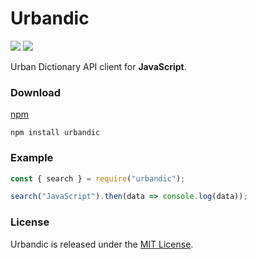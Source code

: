 # Urbandic

[![](https://img.shields.io/github/v/tag/thechampagne/urbandictionary-js?label=version)](https://github.com/thechampagne/urbandictionary-js/releases/latest) [![](https://img.shields.io/github/license/thechampagne/urbandictionary-js)](https://github.com/thechampagne/urbandictionary-js/blob/main/LICENSE)

Urban Dictionary API client for **JavaScript**.

### Download
[npm](https://npmjs.com/package/urbandic/)

```
npm install urbandic
```

### Example

```js
const { search } = require("urbandic");

search("JavaScript").then(data => console.log(data));
```

### License

Urbandic is released under the [MIT License](https://github.com/thechampagne/urbandictionary-js/blob/main/LICENSE).